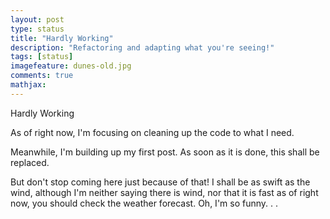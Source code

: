 ```yaml
---
layout: post
type: status
title: "Hardly Working"
description: "Refactoring and adapting what you're seeing!"
tags: [status]
imagefeature: dunes-old.jpg
comments: true
mathjax:
---
```

Hardly Working

As of right now, I'm focusing on cleaning up the code to what I need.

Meanwhile, I'm building up my first post. As soon as it is done, this shall be replaced.

But don't stop coming here just because of that! I shall be as swift as the wind, although I'm neither saying there is wind, nor that it is fast as of right now, you should check the weather forecast.
Oh, I'm so funny. . .
